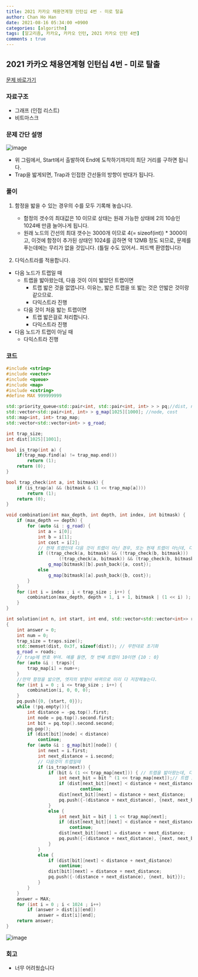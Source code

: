 ```yaml
---
title: 2021 카카오 채용연계형 인턴십 4번 - 미로 탈출
author: Chan Ho Han
date: 2021-08-16 05:34:00 +0900
categories: [algorithm]
tags: [알고리즘, 카카오, 카카오 인턴, 2021 카카오 인턴 4번]
comments : true
---
```

## 2021 카카오 채용연계형 인턴십 4번 - 미로 탈출

[문제 바로가기](https://programmers.co.kr/learn/courses/30/lessons/81304)


### 자료구조
- 그래프 (인접 리스트)
- 비트마스크

### 문제 간단 설명

![image](https://user-images.githubusercontent.com/46598292/129513690-97bec781-6bff-4905-b274-0f90f3050c40.png)


- 위 그림에서, Start에서 출발하여 End에 도착하기까지의 최단 거리를 구하면 됩니다.
- Trap을 밟게되면, Trap과 인접한 간선들의 방향이 반대가 됩니다.

### 풀이

1. 함정을 밟을 수 있는 경우의 수를 모두 기록해 놓습니다.
    - 함정의 갯수의 최대값은 10 이므로 상태는 원래 가능한 상태에 2의 10승인 1024배 만큼 늘어나게 됩니다.
    - 원래 노드의 간선의 최대 갯수는 3000개 이므로 4(= sizeof(int)) * 3000이고, 이것에 함정이 추가된 상태인 1024를 곱하면 약 12MB 정도 되므로, 문제를 푸는데에는 무리가 없을 것입니다. (틀릴 수도 있어서.. 피드백 환영합니다)

2. 다익스트라를 적용합니다.
- 다음 노드가 트랩일 때
	- 트랩을 밟아왔는데, 다음 것이 이미 밟았던 트랩이면
		- 트랩 밟은 것을 없앱니다. 이유는, 밟은 트랩을 또 밟는 것은 안밟은 것이랑 같으므로.
		- 다익스트라 진행
	- 다음 것이 처음 밟는 트랩이면
		- 트랩 밟은걸로 처리합니다.
		- 다익스트라 진행
- 다음 노드가 트랩이 아닐 때
	- 다익스트라 진행



### 코드
```cpp
#include <string>
#include <vector>
#include <queue>
#include <map>
#include <cstring>
#define MAX 999999999

std::priority_queue<std::pair<int, std::pair<int, int> > > pq;//dist, node, bit
std::vector<std::pair<int, int> > g_map[1025][1000]; //node, cost
std::map<int, int> trap_map;
std::vector<std::vector<int> > g_road;

int trap_size;
int dist[1025][1001];

bool is_trap(int a) {
    if(trap_map.find(a) != trap_map.end())
        return (1);
    return (0);
}

bool trap_check(int a, int bitmask) {
    if (is_trap(a) && (bitmask & (1 << trap_map[a])))
        return (1);
    return (0);
}

void combination(int max_depth, int depth, int index, int bitmask) {
	if (max_depth == depth) {
		for (auto &i : g_road) {
			int a = i[0];
			int b = i[1];
			int cost = i[2];
			// 현재 트랩인데 다음 것이 트랩이 아닌 경우, 또는 현재 트랩이 아닌데, 다음 것이 트랩인 경우
			if ((trap_check(a, bitmask) && (!trap_check(b, bitmask))) ||
					(!trap_check(a, bitmask)) && (trap_check(b, bitmask)))
				g_map[bitmask][b].push_back({a, cost});
			else
				g_map[bitmask][a].push_back({b, cost});
		}
	}
	for (int i = index ; i < trap_size ; i++) {
		combination(max_depth, depth + 1, i + 1, bitmask | (1 << i) );
	}
}

int solution(int n, int start, int end, std::vector<std::vector<int>> roads, std::vector<int> traps)
{
	int answer = 0;
	int num = 0;
	trap_size = traps.size();
	std::memset(dist, 0x3f, sizeof(dist)); // 무한대로 초기화
	g_road = roads;
	// trap에 번호 부여. 예를 들면, 첫 번째 트랩이 10이면 {10 : 0}
	for (auto &i : traps){
		trap_map[i] = num++;
	}
	//만약 함정을 밟으면, 엣지의 방향이 바뀌므로 미리 다 저장해놓는다.
	for (int i = 0 ; i <= trap_size ; i++) {
		combination(i, 0, 0, 0);
	}
	pq.push({0, {start, 0}});
	while (!pq.empty()){
		int distance = -pq.top().first;
		int node = pq.top().second.first;
		int bit = pq.top().second.second;
		pq.pop();
		if (dist[bit][node] < distance)
			continue;
		for (auto &i : g_map[bit][node]) {
			int next = i.first;
			int next_distance = i.second;
			// 다음것이 트랩일때
			if (is_trap(next)) {
				if (bit & (1 << trap_map[next])) { // 트랩을 밟아왔는데, 다음 꺼가 이미 밟았던 트랩이면
					int next_bit = bit ^ (1 << trap_map[next]);// 트랩 밟은걸 없앰
					if (dist[next_bit][next] < distance + next_distance)
				    		continue;
					dist[next_bit][next] = distance + next_distance;
					pq.push({-(distance + next_distance), {next, next_bit}});
				}
				else {
					int next_bit = bit | 1 << trap_map[next];
					if (dist[next_bit][next] < distance + next_distance)
						continue;
					dist[next_bit][next] = distance + next_distance;
					pq.push({-(distance + next_distance), {next, next_bit}});
				}
			}
			else {
				if (dist[bit][next] < distance + next_distance)
					continue;
				dist[bit][next] = distance + next_distance;
				pq.push({-(distance + next_distance), {next, bit}});
			}
		}
	}
	answer = MAX;
	for (int i = 0 ; i < 1024 ; i++)
		if (answer > dist[i][end])
			answer = dist[i][end];
	return answer;
}
```

![image](https://user-images.githubusercontent.com/46598292/129515404-bc0e0137-2a7c-48eb-8156-015b43c85c48.png)


### 회고

- 너무 어려웠습니다
